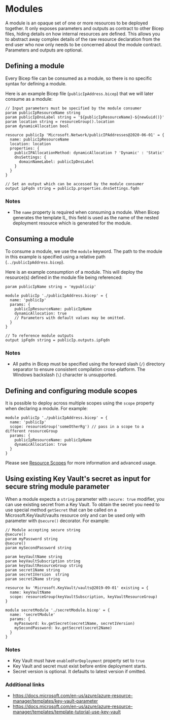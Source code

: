 # Modules

A module is an opaque set of one or more resources to be deployed together. It only exposes parameters and outputs as contract to other Bicep files, hiding details on how internal resources are defined. This allows you to abstract away complex details of the raw resource declaration from the end user who now only needs to be concerned about the module contract. Parameters and outputs are optional.

## Defining a module

Every Bicep file can be consumed as a module, so there is no specific syntax for defining a module.

Here is an example Bicep file (`publicIpAddress.bicep`) that we will later consume as a module:
```bicep
// Input parameters must be specified by the module consumer
param publicIpResourceName string
param publicIpDnsLabel string = '${publicIpResourceName}-${newGuid()}'
param location string = resourceGroup().location
param dynamicAllocation bool

resource publicIp 'Microsoft.Network/publicIPAddresses@2020-06-01' = {
  name: publicIpResourceName
  location: location
  properties: {
    publicIPAllocationMethod: dynamicAllocation ? 'Dynamic' : 'Static'
    dnsSettings: {
      domainNameLabel: publicIpDnsLabel
    }
  }
}

// Set an output which can be accessed by the module consumer
output ipFqdn string = publicIp.properties.dnsSettings.fqdn
```

### Notes
* The `name` property is required when consuming a module. When Bicep generates the template IL, this field is used as the name of the nested deployment resource which is generated for the module.

## Consuming a module

To consume a module, we use the `module` keyword. The path to the module in this example is specified using a relative path (`../publicIpAddress.bicep`).

Here is an example consumption of a module. This will deploy the resource(s) defined in the module file being referenced:
```bicep
param publicIpName string = 'mypublicip'

module publicIp './publicIpAddress.bicep' = {
  name: 'publicIp'
  params: {
    publicIpResourceName: publicIpName
    dynamicAllocation: true
    // Parameters with default values may be omitted.
  }
}

// To reference module outputs
output ipFqdn string = publicIp.outputs.ipFqdn
```

### Notes
* All paths in Bicep must be specified using the forward slash (`/`) directory separator to ensure consistent compilation cross-platform. The Windows backslash (`\`) character is unsupported.

## Defining and configuring module scopes

It is possible to deploy across multiple scopes using the `scope` property when declaring a module. For example:

```bicep
module publicIp './publicIpAddress.bicep' = {
  name: 'publicIp'
  scope: resourceGroup('someOtherRg') // pass in a scope to a different resourceGroup
  params: {
    publicIpResourceName: publicIpName
    dynamicAllocation: true
  }
}
```

Please see [Resource Scopes](./resource-scopes.md) for more information and advanced usage.

## Using existing Key Vault's secret as input for secure string module parameter

When a module expects a `string` parameter with `secure: true` modifier, you can use existing secret from a Key Vault. To obtain the secret you need to use special method `getSecret` that can be called on a Microsoft.KeyVault/vaults resource only and can be used only with parameter with `@secure()` decorator. For example:

```bicep
// Module accepting secure string
@secure()
param myPassword string
@secure()
param mySecondPassword string
```

```bicep
param keyVaultName string
param keyVaultSubscription string
param keyVaultResourceGroup string
param secret1Name string
param secret1Version  string
param secret2Name string

resource kv 'Microsoft.KeyVault/vaults@2019-09-01' existing = {
  name: keyVaultName
  scope: resourceGroup(keyVaultSubscription, keyVaultResourceGroup)
}

module secretModule './secretModule.bicep' = {
  name: 'secretModule'  
  params: {
    myPassword: kv.getSecret(secret1Name, secret1Version)
    mySecondPassword: kv.getSecret(secret2Name)
  }
}
```

### Notes
* Key Vault must have `enabledForDeployment` property set to `true`
* Key Vault and secret must exist before entire deployment starts.
* Secret version is optional. It defaults to latest version if omitted.

### Additional links
 * https://docs.microsoft.com/en-us/azure/azure-resource-manager/templates/key-vault-parameter
 * https://docs.microsoft.com/en-us/azure/azure-resource-manager/templates/template-tutorial-use-key-vault
